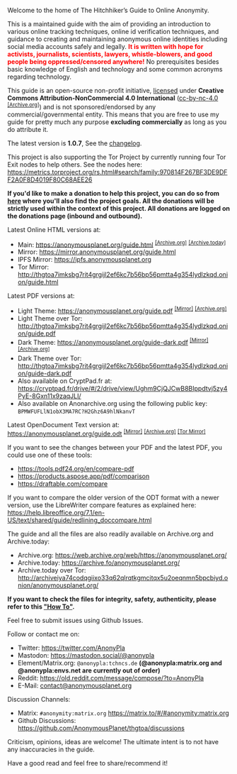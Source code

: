 Welcome to the home of The Hitchhiker’s Guide to Online Anonymity.

This is a maintained guide with the aim of providing an introduction to various online tracking techniques, online id verification techniques, and guidance to creating and maintaining anonymous online identities including social media accounts safely and legally. <span style="color: red">**It is written with hope for activists, journalists, scientists, lawyers, whistle-blowers, and good people being oppressed/censored anywhere!**</span> No prerequisites besides basic knowledge of English and technology and some common acronyms regarding technology.

This guide is an open-source non-profit initiative, [licensed](LICENSE.html) under **Creative Commons Attribution-NonCommercial 4.0 International** ([cc-by-nc-4.0] <sup>[[Archive.org]][8]</sup>) and is not sponsored/endorsed by any commercial/governmental entity. This means that you are free to use my guide for pretty much any purpose **excluding commercially** as long as you do attribute it.

The latest version is **1.0.7**, See the [changelog](CHANGELOG.html). 

This project is also supporting the Tor Project by currently running four Tor Exit nodes to help others. 
See the nodes here: <https://metrics.torproject.org/rs.html#search/family:970814F267BF3DE9DFF2A0F8D4019F80C68AEE26>

**If you'd like to make a donation to help this project, you can do so from [here](donations.html) where you'll also find the project goals.
All the donations will be strictly used within the context of this project. All donations are logged on the donations page (inbound and outbound).**

Latest Online HTML versions at:
- Main: <https://anonymousplanet.org/guide.html> <sup>[[Archive.org]][6]</sup> <sup>[[Archive.today]][7]</sup>
- Mirror: <https://mirror.anonymousplanet.org/guide.html>
- IPFS Mirror: <https://ipfs.anonymousplanet.org>
- Tor Mirror: <http://thgtoa7imksbg7rit4grgijl2ef6kc7b56bp56pmtta4g354lydlzkqd.onion/guide.html> 

Latest PDF versions at:
- Light Theme: <https://anonymousplanet.org/guide.pdf> <sup>[[Mirror]][1]</sup> <sup>[[Archive.org]][2]</sup> 
- Light Theme over Tor: <http://thgtoa7imksbg7rit4grgijl2ef6kc7b56bp56pmtta4g354lydlzkqd.onion/guide.pdf> 
- Dark Theme: <https://anonymousplanet.org/guide-dark.pdf> <sup>[[Mirror]][3]</sup> <sup>[[Archive.org]][4]</sup> 
- Dark Theme over Tor: <http://thgtoa7imksbg7rit4grgijl2ef6kc7b56bp56pmtta4g354lydlzkqd.onion/guide-dark.pdf>
- Also available on CryptPad.fr at: <https://cryptpad.fr/drive/#/2/drive/view/Ughm9CjQJCwB8BIppdtvj5zy4PyE-8Gxn11x9zaqJLI/>
- Also available on Anonarchive.org using the following public key: ```BPMWFUFLlN1obX3MA7RC?H2Ghz6A9hlNkanvT```

Latest OpenDocument Text version at: <https://anonymousplanet.org/guide.odt> <sup>[[Mirror]][5]</sup> <sup>[[Archive.org]][9]</sup> <sup>[[Tor Mirror]][10]</sup> 

If you want to see the changes between your PDF and the latest PDF, you could use one of these tools:

- <https://tools.pdf24.org/en/compare-pdf>
- <https://products.aspose.app/pdf/comparison>
- <https://draftable.com/compare>

If you want to compare the older version of the ODT format with a newer version, use the LibreWriter compare features as explained here: <https://help.libreoffice.org/7.1/en-US/text/shared/guide/redlining_doccompare.html>

The guide and all the files are also readily available on Archive.org and Archive.today: 

- Archive.org: <https://web.archive.org/web/https://anonymousplanet.org/>
- Archive.today: <https://archive.fo/anonymousplanet.org/>
- Archive.today over Tor: <http://archiveiya74codqgiixo33q62qlrqtkgmcitqx5u2oeqnmn5bpcbiyd.onion/anonymousplanet.org/>

**If you want to check the files for integrity, safety, authenticity, please refer to this ["How To"](verify.html).**

Feel free to submit issues using Github Issues.

Follow or contact me on: 
- Twitter: <https://twitter.com/AnonyPla>
- Mastodon: <https://mastodon.social/@anonypla>
- Element/Matrix.org: ```@anonypla:tchncs.de``` **(@anonypla:matrix.org and @anonypla:envs.net are currently out of order)**
- Reddit: <https://old.reddit.com/message/compose/?to=AnonyPla>
- E-Mail: <contact@anonymousplanet.org>

Discussion Channels:
- Matrix: ```#anonymity:matrix.org``` <https://matrix.to/#/#anonymity:matrix.org>
- Github Discussions: <https://github.com/AnonymousPlanet/thgtoa/discussions>

Criticism, opinions, ideas are welcome! The ultimate intent is to not have any inaccuracies in the guide.

Have a good read and feel free to share/recommend it!

[cc-by-nc-4.0]: https://creativecommons.org/licenses/by-nc/4.0/
[1]: https://mirror.anonymousplanet.org/guide.pdf 
[2]: https://web.archive.org/web/https://anonymousplanet.org/guide.pdf
[3]: https://mirror.anonymousplanet.org/guide-dark.pdf 
[4]: https://web.archive.org/web/https://anonymousplanet.org/guide-dark.pdf
[5]: https://mirror.anonymousplanet.org/guide.odt 
[6]: https://web.archive.org/web/https://anonymousplanet.org/guide.html
[7]: https://archive.fo/anonymousplanet.org/guide.html
[8]: https://web.archive.org/web/https://creativecommons.org/licenses/by-nc/4.0/
[9]: https://web.archive.org/web/https://anonymousplanet.org/guide.odt
[10]: http://thgtoa7imksbg7rit4grgijl2ef6kc7b56bp56pmtta4g354lydlzkqd.onion/guide.odt
[12]: https://mirror.anonymousplanet.org/AnonymousPlanet_0x89DAB601_public.asc
[14]: http://thgtoa7imksbg7rit4grgijl2ef6kc7b56bp56pmtta4g354lydlzkqd.onion/AnonymousPlanet_0x89DAB601_public.asc